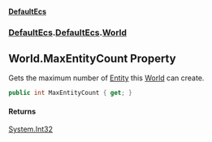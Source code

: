 #### [DefaultEcs](./index.md 'index')
### [DefaultEcs](./index.md 'index').[DefaultEcs](./DefaultEcs.md 'DefaultEcs').[World](./DefaultEcs-World.md 'DefaultEcs.World')
## World.MaxEntityCount Property
Gets the maximum number of [Entity](./DefaultEcs-Entity.md 'DefaultEcs.Entity') this [World](./DefaultEcs-World.md 'DefaultEcs.World') can create.  
```C#
public int MaxEntityCount { get; }
```
#### Returns
[System.Int32](https://docs.microsoft.com/en-us/dotnet/api/System.Int32 'System.Int32')  
